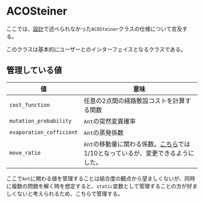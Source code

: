 # ACOSteiner

ここでは、[設計](design.md)で述べられなかった`ACOSteiner`クラスの仕様について言及する。

このクラスは基本的にユーザーとのインターフェイスとなるクラスである。

## 管理している値

|値|意味|
|--|----|
|`cost_function`|任意の2点間の経路敷設コストを計算する関数|
|`mutation_probability`|`Ant`の突然変異確率|
|`evaporation_cofficient`|`Ant`の蒸発係数|
|`move_ratio`|`Ant`の移動量に関わる係数。[こちら](design.md#経路の座標に加える乱数)では$1/10$となっているが、変更できるようにした。|

ここで`Ant`に関わる値を管理することは結合度の観点から望ましくないが、同時に複数の問題を解く時を想定すると、`static`変数として管理することの方が好ましくないと考えられるため、こちらで管理する。